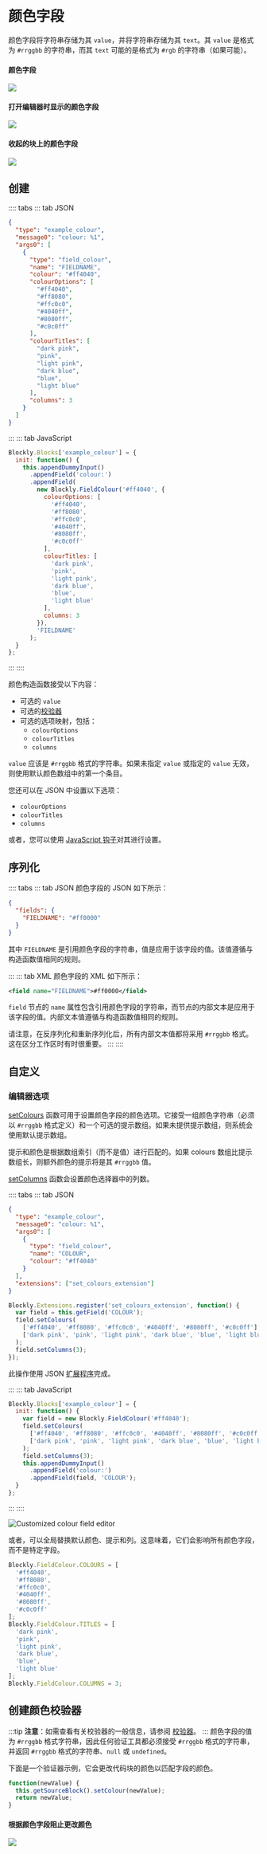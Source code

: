# 颜色字段

颜色字段将字符串存储为其 `value`，并将字符串存储为其 `text`。其 `value` 是格式为 `#rrggbb` 的字符串，而其 `text` 可能的是格式为 `#rgb` 的字符串（如果可能）。

#### 颜色字段

![](./colour/on_block.png)

#### 打开编辑器时显示的颜色字段

![](./colour/with_editor.png)

#### 收起的块上的颜色字段

![](./colour/collapsed.png)

## 创建

:::: tabs
::: tab JSON

```json
{
  "type": "example_colour",
  "message0": "colour: %1",
  "args0": [
    {
      "type": "field_colour",
      "name": "FIELDNAME",
      "colour": "#ff4040",
      "colourOptions": [
        "#ff4040",
        "#ff8080",
        "#ffc0c0",
        "#4040ff",
        "#8080ff",
        "#c0c0ff"
      ],
      "colourTitles": [
        "dark pink",
        "pink",
        "light pink",
        "dark blue",
        "blue",
        "light blue"
      ],
      "columns": 3
    }
  ]
}
```

:::
::: tab JavaScript

```javascript
Blockly.Blocks['example_colour'] = {
  init: function() {
    this.appendDummyInput()
      .appendField('colour:')
      .appendField(
        new Blockly.FieldColour('#ff4040', {
          colourOptions: [
            '#ff4040',
            '#ff8080',
            '#ffc0c0',
            '#4040ff',
            '#8080ff',
            '#c0c0ff'
          ],
          colourTitles: [
            'dark pink',
            'pink',
            'light pink',
            'dark blue',
            'blue',
            'light blue'
          ],
          columns: 3
        }),
        'FIELDNAME'
      );
  }
};
```

:::
::::

颜色构造函数接受以下内容：

- 可选的 `value`
- 可选的[校验器](/guides/configure/advanced/interfaces/connection_checker#creating_a_colour_validator)
- 可选的选项映射，包括：
  - `colourOptions`
  - `colourTitles`
  - `columns`

`value` 应该是 `#rrggbb` 格式的字符串。如果未指定 `value` 或指定的 `value` 无效，则使用默认颜色数组中的第一个条目。

您还可以在 JSON 中设置以下选项：

- `colourOptions`
- `colourTitles`
- `columns`

或者，您可以使用 [JavaScript 钩子](#editor_options)对其进行设置。

## 序列化

:::: tabs
::: tab JSON
颜色字段的 JSON 如下所示：

```json
{
  "fields": {
    "FIELDNAME": "#ff0000"
  }
}
```

其中 `FIELDNAME` 是引用颜色字段的字符串，值是应用于该字段的值。该值遵循与构造函数值相同的规则。

:::
::: tab XML
颜色字段的 XML 如下所示：

```xml
<field name="FIELDNAME">#ff0000</field>
```

`field` 节点的 `name` 属性包含引用颜色字段的字符串，而节点的内部文本是应用于该字段的值。内部文本值遵循与构造函数值相同的规则。

请注意，在反序列化和重新序列化后，所有内部文本值都将采用 `#rrggbb` 格式。这在区分工作区时有时很重要。
:::
::::

## 自定义

### 编辑器选项

[setColours](https://developers.google.com/blockly/reference/js/Blockly.FieldColour#setColours) 函数可用于设置颜色字段的颜色选项。它接受一组颜色字符串（必须以 `#rrggbb` 格式定义）和一个可选的提示数组。如果未提供提示数组，则系统会使用默认提示数组。

提示和颜色是根据数组索引（而不是值）进行匹配的。如果 colours 数组比提示数组长，则额外颜色的提示将是其 `#rrggbb` 值。

[setColumns](https://developers.google.com/blockly/reference/js/Blockly.FieldColour#setColumns) 函数会设置颜色选择器中的列数。

:::: tabs
::: tab JSON

```json
{
  "type": "example_colour",
  "message0": "colour: %1",
  "args0": [
    {
      "type": "field_colour",
      "name": "COLOUR",
      "colour": "#ff4040"
    }
  ],
  "extensions": ["set_colours_extension"]
}
```

```javascript
Blockly.Extensions.register('set_colours_extension', function() {
  var field = this.getField('COLOUR');
  field.setColours(
    ['#ff4040', '#ff8080', '#ffc0c0', '#4040ff', '#8080ff', '#c0c0ff'],
    ['dark pink', 'pink', 'light pink', 'dark blue', 'blue', 'light blue']
  );
  field.setColumns(3);
});
```

此操作使用 JSON [扩展程序](/guides/create-custom-blocks/extensions)完成。

:::
::: tab JavaScript

```javascript
Blockly.Blocks['example_colour'] = {
  init: function() {
    var field = new Blockly.FieldColour('#ff4040');
    field.setColours(
      ['#ff4040', '#ff8080', '#ffc0c0', '#4040ff', '#8080ff', '#c0c0ff'],
      ['dark pink', 'pink', 'light pink', 'dark blue', 'blue', 'light blue']
    );
    field.setColumns(3);
    this.appendDummyInput()
      .appendField('colour:')
      .appendField(field, 'COLOUR');
  }
};
```

:::
::::

![Customized colour field editor](./colour/customized.png)

或者，可以全局替换默认颜色、提示和列。这意味着，它们会影响所有颜色字段，而不是特定字段。

```javascript
Blockly.FieldColour.COLOURS = [
  '#ff4040',
  '#ff8080',
  '#ffc0c0',
  '#4040ff',
  '#8080ff',
  '#c0c0ff'
];
Blockly.FieldColour.TITLES = [
  'dark pink',
  'pink',
  'light pink',
  'dark blue',
  'blue',
  'light blue'
];
Blockly.FieldColour.COLUMNS = 3;
```

## 创建颜色校验器

:::tip
**注意**：如需查看有关校验器的一般信息，请参阅 [校验器](https://developers.google.com/blockly/guides/create-custom-blocks/fields/validators)。
:::
颜色字段的值为 `#rrggbb` 格式字符串，因此任何验证工具都必须接受 `#rrggbb` 格式的字符串，并返回 `#rrggbb` 格式的字符串、`null` 或 `undefined`。

下面是一个验证器示例，它会更改代码块的颜色以匹配字段的颜色。

```javascript
function(newValue) {
  this.getSourceBlock().setColour(newValue);
  return newValue;
}
```

#### 根据颜色字段阻止更改颜色

![](./colour/validator.gif)
